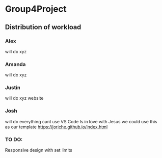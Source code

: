 # Group4Project
## Distribution of workload
### Alex
will do xyz
### Amanda
will do xyz
### Justin 
will do xyz
website
### Josh 
will do everything
cant use VS Code
Is in love with Jesus
we could use this as our template https://joriche.github.io/index.html

### TO DO:
Responsive design with set limits
